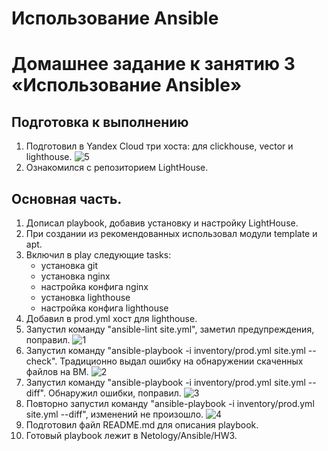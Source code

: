 # Использование Ansible
# Домашнее задание к занятию 3 «Использование Ansible»

## Подготовка к выполнению
  1. Подготовил в Yandex Cloud три хоста: для clickhouse, vector и lighthouse.
     ![5](https://github.com/Adel-pro/Netology/assets/116494871/5800a501-8ba1-4adc-a9d5-b29e711016af)
  2. Ознакомился с репозиторием LightHouse.    
      
## Основная часть.
  1. Дописал playbook, добавив установку и настройку LightHouse.
  2. При создании из рекомендованных использовал модули template и apt.
  3. Включил в play следующие tasks:
     - установка git
     - установка nginx
     - настройка конфига nginx
     - установка lighthouse
     - настройка конфига lighthouse
  4. Добавил в prod.yml хост для lighthouse.
  5. Запустил команду "ansible-lint site.yml", заметил предупреждения, поправил.
     ![1](https://github.com/Adel-pro/Netology/assets/116494871/90696482-b46e-4962-ac4e-3c7fa9d383b8)
  6. Запустил команду "ansible-playbook -i inventory/prod.yml site.yml --check". Традиционно выдал ошибку на обнаружении скаченных файлов на ВМ.
     ![2](https://github.com/Adel-pro/Netology/assets/116494871/0470d67c-ce98-464c-8cd8-831f1ff5c832)
  7. Запустил команду "ansible-playbook -i inventory/prod.yml site.yml --diff". Обнаружил ошибки, поправил.
     ![3](https://github.com/Adel-pro/Netology/assets/116494871/c03905c2-53b1-48dc-b2d3-fcdc94de8a0a)
  8. Повторно запустил команду "ansible-playbook -i inventory/prod.yml site.yml --diff", изменений не произошло.
     ![4](https://github.com/Adel-pro/Netology/assets/116494871/cf34ee26-0c1a-454d-9845-35bdb3b5837c)
  9. Подготовил файл README.md для описания playbook.
  10. Готовый playbook лежит в Netology/Ansible/HW3.
